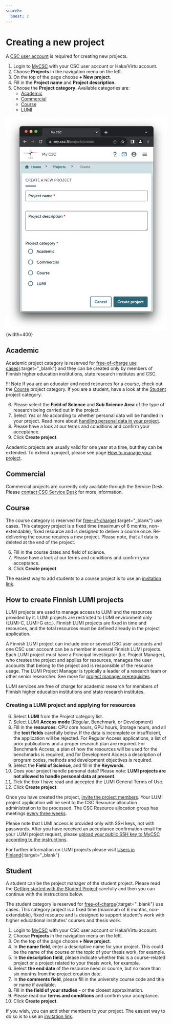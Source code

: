 ```yaml
---
search:
  boost: 2
---
```


# Creating a new project

A [CSC user account](how-to-create-new-user-account.md#getting-an-account-with-haka-or-virtu) is required for creating new projects.

1. Login to [MyCSC](http://my.csc.fi/) with your CSC user account or Haka/Virtu account.
2. Choose **Projects** in the navigation menu on the left.
3. On the top of the page choose **+ New project**.
4. Fill in the **Project name** and **Project description.**
5. Choose the **Project category**. Available categories are:
	* [Academic](how-to-create-new-project.md#academic)
	* [Commercial](how-to-create-new-project.md#commercial)
	* [Course](how-to-create-new-project.md#course)
	* [LUMI](how-to-create-new-project.md#how-to-create-finnish-lumi-projects)

![New Project creation view.](../img/mycsc-create-new-project.png){width=400}
## Academic

Academic project category is reserved for [free-of-charge use cases](https://research.csc.fi/free-of-charge-use-cases){:target="_blank"} and they can be created only by members of Finnish higher education institutions, state research institutes and CSC.

!!! Note
    If you are an educator and need resources for a course, check out the [Course](how-to-create-new-project.md#course) project category. If you are a student, have a look at the [Student](how-to-create-new-project.md#student) project category.

6. Please select the **Field of Science** and **Sub Science Area** of the type of research being carried out in the project.
7. Select _Yes_ or _No_ according to whether personal data will be handled in your project. Read more about [handling personal data in your project](../accounts/when-your-project-handles-personal-data.md).
8. Please have a look at our terms and conditions and confirm your acceptance.
9. Click **Create project**.

Academic projects are usually valid for one year at a time, but they can be extended. To extend a project, please see page [How to manage your project](how-to-manage-your-project.md).

## Commercial

Commercial projects are currently only available through the Service Desk. Please [contact CSC Service Desk](../support/contact.md) for more information.

## Course

The course category is reserved for [free-of-charge](https://research.csc.fi/free-of-charge-use-cases){:target="_blank"} use cases. This category project is a fixed time (maximum of 6 months, non-extendable), fixed resource and is designed to deliver a course once. Re-delivering the course requires a new project. Please note, that all data is deleted at the end of the project.

6. Fill in the course dates and field of science. 
7. Please have a look at our terms and conditions and confirm your acceptance.
8. Click **Create project**.

The easiest way to add students to a course project is to use an [invitation link](how-to-add-members-to-project.md#using-invitation-link).

## How to create Finnish LUMI projects

LUMI projects are used to manage access to LUMI and the resources provided by it. LUMI projects are restricted to LUMI environment only (LUMI-C, LUMI-G etc.). Finnish LUMI projects are fixed in time and resources, and the total resources must be defined already in the project application.

A Finnish LUMI project can include one or several CSC user accounts and one CSC user account can be a member in several Finnish LUMI projects. Each LUMI project must have a Principal Investigator (i.e. Project Manager), who creates the project and applies for resources, manages the user accounts that belong to the project and is responsible of the resource usage. The LUMI Project Manager is typically a leader of a research team or other senior researcher. See more for [project manager prerequisites](https://research.csc.fi/en/prerequisites-for-a-project-manager).

LUMI services are free of charge for academic research for members of Finnish higher education institutions and state research institutes.

### Creating a LUMI project and applying for resources

6. Select **LUMI** from the Project category list.
7. Select LUMI **Access mode** (Regular, Benchmark, or Development)
8. Fill in the **resources**: CPU core hours, GPU hours, Storage hours, and all the **text fields** carefully below. If the data is incomplete or insufficient, the application will be rejected. For Regular Access applications, a list of prior publications and a proper research plan are required. For Benchmark Access, a plan of how the resources will be used for the benchmarks is required, and for Development Access a description of program codes, methods and development objectives is required.
9. Select the **Field of Science**, and fill in the **Keywords**.
10. Does your project handle personal data? Please note: **LUMI projects are not allowed to handle personal data at present**.
11. Tick the box I have read and accepted the LUMI General Terms of Use.
12. Click **Create project**.

Once you have created the project, [invite the project members](how-to-add-members-to-project.md). Your LUMI project application will be sent to the CSC Resource allocation administration to be processed. The CSC Resource allocation group has meetings [every three weeks](https://research.csc.fi/applying-for-computing-resources).

Please note that LUMI access is provided only with SSH keys, not with passwords. After you have received an acceptance confirmation email for your LUMI project request, please [upload your public SSH key to MyCSC according to the instructions](../computing/connecting.md#setting-up-ssh-keys).

For further information on LUMI projects please visit [Users in Finland](https://www.lumi-supercomputer.eu/get-started-2021/users-in-finland/){:target="_blank"}

## Student

A student can be the project manager of the student project. Please read the [Getting started with the Student Project](../support/tutorials/student_quick.md) carefully and then you can continue with the instructions below.

The student category is reserved for [free-of-charge](https://research.csc.fi/free-of-charge-use-cases){:target="_blank"} use cases. This category project is a fixed time (maximum of 6 months, non-extendable), fixed resource and is designed to support student's work with higher educational institutes' courses and thesis work.

1. Login to [MyCSC](http://my.csc.fi/) with your CSC user account or Haka/Virtu account.
2. Choose **Projects** in the navigation menu on the left.
3. On the top of the page choose **+ New project**.
4. In **the name field**, enter a descriptive name for your project. This could be the name of the course or the topic of your thesis work, for example.
5. In **the description field**, please indicate whether this is a course-related project or a project related to your thesis work, for example.
6. Select **the end date** of the resource need or course, but no more than six months from the project creation date.
7. In **the comments field**, please fill in the university course code and title or name if available.
8. Fill in **the field of your studies** - or the closest approximation.
9. Please read our **terms and conditions** and confirm your acceptance.
10. Click **Create project**.

If you wish, you can add other members to your project. The easiest way to do so is to use an [invitation link](how-to-add-members-to-project.md#using-invitation-link).

